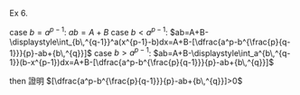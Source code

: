 Ex 6.

case $b=a^{p-1}$: $ab=A+B$
case $b<a^{p-1}$: $ab=A+B-\displaystyle\int_{b\,^{q-1}}^a(x^{p-1}-b)dx=A+B-[\dfrac{a^p-b^{\frac{p}{q-1}}}{p}-ab+{b\,^{q}}]$
case $b>a^{p-1}$: $ab=A+B-\displaystyle\int_a^{b\,^{q-1}}(b-x^{p-1})dx=A+B-[\dfrac{a^p-b^{\frac{p}{q-1}}}{p}-ab+{b\,^{q}}]$

then 證明 $[\dfrac{a^p-b^{\frac{p}{q-1}}}{p}-ab+{b\,^{q}}]>0$